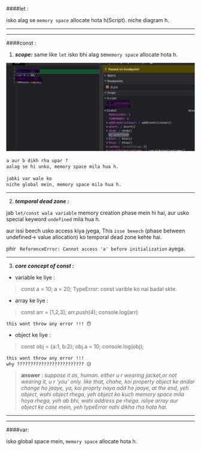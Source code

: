 ####let :  

  isko alag se `memory space` allocate hota h(Script).
  niche diagram h.


---
---

####const :

1. ___scope:___
    same like `let`
    isko bhi alag se`memory space` allocate hota h.

![](/bootstrapsImages/let_const_var.jpg)

    a aur b dikh rha upar ?
    aalag se hi unko, memory space mila hua h.

    jabki var wale ko
    niche global mein, memory space mila hua h.
    
    
---

2. ___temporal dead zone :___

jab `let/const wala variable`
memory creation phase mein hi hai, aur 
usko special keyword `undefined` mila hua h.

aur issi beech usko access kiya jyega,
This `isse beeech` (phase between undefined-> value allocation) ko 
temporal dead zone kehte hai.

phir 
` ReferenceError: Cannot access 'a' before initialization`
ayega.

---

3. ___core concept of const :___
- variable ke liye : 
> const a = 10;
> a = 20;
> TypeError: const varible ko nai badal skte.

- array ke liye : 
> const arr = [1,2,3];
> arr.push(4);
> console.log(arr)

    this wont throw any error !!! 😯


- object ke liye : 
> const obj = {a:1, b:2};
> obj.a = 10;
> console.log(obj);

    this wont throw any error !!!
    why ????????????????????????? 😥

> <b>answer</b>  : <i>suppose it as, human.
> either u r wearing jacket,or not wearing it,
> u r 'you' only.
> like that, 
> chahe, koi property object ke andar change ho jaaye,
> ya, koi proprty naya add ho jaaye,
> at the end, yeh object, wahi object rhega,
> yeh object ko kuch memory space mila hoya rhega,
> yeh ab bhi, wahi address pe rhega.
> isliye array aur object ke case mein, yeh 
> typeError nahi dikha rha hota hai.</i>

---
---

####var:

  isko global space mein, `memory space` allocate hota h.
